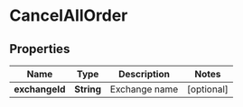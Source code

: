 

# CancelAllOrder

## Properties

Name | Type | Description | Notes
------------ | ------------- | ------------- | -------------
**exchangeId** | **String** | Exchange name |  [optional]




